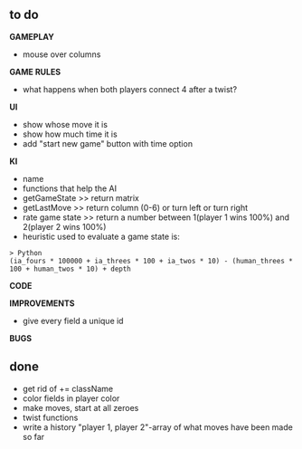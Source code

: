 ## to do
**GAMEPLAY**  
- mouse over columns

**GAME RULES**  
- what happens when both players connect 4 after a twist?

**UI**

- show whose move it is 
- show how much time it is  
- add "start new game" button with time option  
 
**KI**  
- name
- functions that help the AI  
- getGameState >> return matrix  
- getLastMove >>	return column (0-6) or turn left or turn right  
- rate game state >> return a number between 1(player 1 wins 100%) and 2(player 2 wins 100%)  
- heuristic used to evaluate a game state is:



```
> Python
(ia_fours * 100000 + ia_threes * 100 + ia_twos * 10) - (human_threes * 100 + human_twos * 10) + depth
```


**CODE**  


**IMPROVEMENTS**  
- give every field a unique id

**BUGS**


## done
- get rid of += className
- color fields in player color
- make moves, start at all zeroes
- twist functions
- write a history "player 1, player 2"-array of what moves have been made so far
